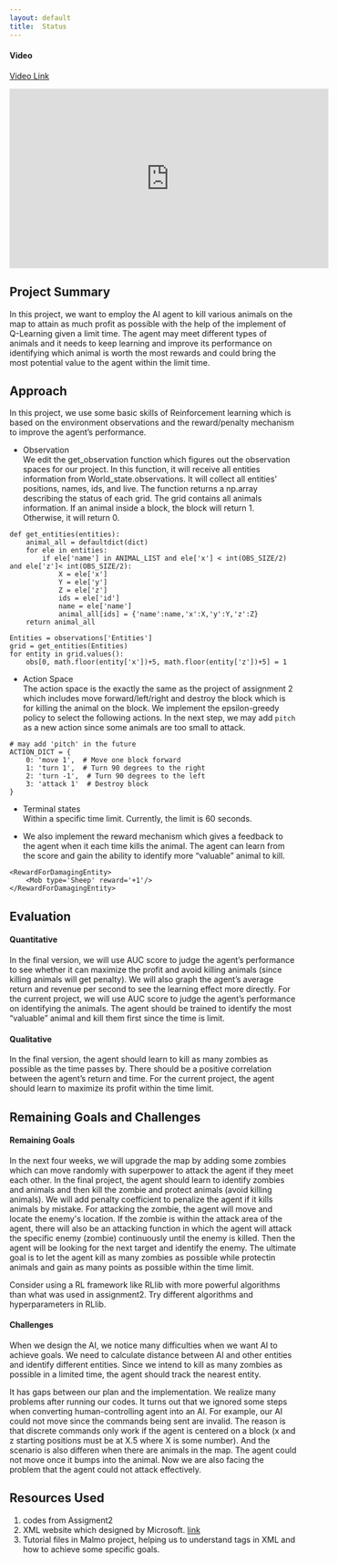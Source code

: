 ```yaml
---
layout: default
title:  Status
---
```


#### Video
[Video Link](https://drive.google.com/file/d/1vrUaV2EGtWeD2R_JFOYxdc3E_1qZ_ah-/view?usp=sharing)
<iframe width="560" height="315" src="https://youtu.be/Ob-9S6akK1U" frameborder="0" allow="accelerometer; autoplay; encrypted-media; gyroscope; picture-in-picture" allowfullscreen></iframe>

## Project Summary
In this project, we want to employ the AI agent to kill various animals on the map to attain as much profit as possible with the help of the implement of Q-Learning given a limit time. The agent may meet different types of animals and it needs to keep learning and improve its performance on identifying which animal is worth the most rewards and could bring the most potential value to the agent within the limit time.

## Approach
In this project, we use some basic skills of Reinforcement learning which is based on the environment observations and the reward/penalty mechanism to improve the agent’s performance.  

- Observation  
We edit the get_observation function which figures out the observation spaces for our project. In this function, it will receive all entities information from World_state.observations. It will collect all entities' positions, names, ids, and live. The function returns a np.array describing the status of each grid. The grid contains all animals information. If an animal inside a block, the block will return 1. Otherwise, it will return 0. 
```
def get_entities(entities):
	animal_all = defaultdict(dict)
	for ele in entities:
		if ele['name'] in ANIMAL_LIST and ele['x'] < int(OBS_SIZE/2) and ele['z']< int(OBS_SIZE/2):
			X = ele['x']
			Y = ele['y']
			Z = ele['z']
			ids = ele['id']
			name = ele['name']
			animal_all[ids] = {'name':name,'x':X,'y':Y,'z':Z}
	return animal_all
```
```
Entities = observations['Entities']
grid = get_entities(Entities)
for entity in grid.values():
    obs[0, math.floor(entity['x'])+5, math.floor(entity['z'])+5] = 1
```

- Action Space  
The action space is the exactly the same as the project of assignment 2 which includes move forward/left/right and destroy the block which is for killing the animal on the block. We implement the epsilon-greedy policy to select the following actions. In the next step, we may add `pitch` as a new action since some animals are too small to attack.
```
# may add 'pitch' in the future
ACTION_DICT = {
    0: 'move 1',  # Move one block forward
    1: 'turn 1',  # Turn 90 degrees to the right
    2: 'turn -1',  # Turn 90 degrees to the left
    3: 'attack 1'  # Destroy block
}
```

- Terminal states  
Within a specific time limit. Currently, the limit is 60 seconds.

- We also implement the reward mechanism which gives a feedback to the agent when it each time kills the animal. The agent can learn from the score and gain the ability to identify more “valuable” animal to kill.
```
<RewardForDamagingEntity>
    <Mob type='Sheep' reward='+1'/>
</RewardForDamagingEntity>
```


## Evaluation
#### Quantitative
In the final version, we will use AUC score to judge the agent’s performance to see whether it can maximize the profit and avoid killing animals (since killing animals will get penalty). 
We will also graph the agent’s average return and revenue per second to see the learning effect more directly. 
For the current project, we will use AUC score to judge the agent’s performance on identifying the animals. The agent should be trained to identify the most “valuable” animal and kill them first since the time is limit. 

#### Qualitative
In the final version, the agent should learn to kill as many zombies as possible as the time passes by. There should be a positive correlation between the agent’s return and time.
For the current project, the agent should learn to maximize its profit within the time limit. 

## Remaining Goals and Challenges
#### Remaining Goals
In the next four weeks, we will upgrade the map by adding some zombies which can move randomly with superpower to attack the agent if they meet each other. In the final project, the agent should learn to identify zombies and animals and then kill the zombie and protect animals (avoid killing animals). We will add penalty coefficient to penalize the agent if it kills animals by mistake. For attacking the zombie, the agent will move and locate the enemy's location. If the zombie is within the attack area of the agent, there will also be an attacking function in which the agent will attack the specific enemy (zombie) continuously until the enemy is killed. Then the agent will be looking for the next target and identify the enemy. The ultimate goal is to let the agent kill as many zombies as possible while protectin animals and gain as many points as possible within the time limit.  
  
Consider using a RL framework like RLlib with more powerful algorithms than what was used in assignment2. Try different algorithms and hyperparameters in RLlib.

#### Challenges 
When we design the AI, we notice many difficulties when we want AI to achieve goals. We need to calculate distance between AI and other entities and identify different entities. Since we intend to kill as many zombies as possible in a limited time, the agent should track the nearest entity.  
  
It has gaps between our plan and the implementation. We realize many problems after running our codes. It turns out that we ignored some steps when converting human-controlling agent into an AI. For example, our AI could not move since the commands being sent are invalid. The reason is that discrete commands only work if the agent is centered on a block (x and z starting positions must be at X.5 where X is some number). And the scenario is also differen when there are animals in the map. The agent could not move once it bumps into the animal. Now we are also facing the problem that the agent could not attack effectively.
 

## Resources Used
1. codes from Assigment2
2. XML website which designed by Microsoft. [link](https://microsoft.github.io/malmo/0.30.0/Schemas/Mission.html)
3. Tutorial files in Malmo project, helping us to understand tags in XML and how to achieve some specific goals.
